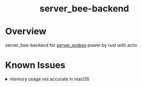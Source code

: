 <center>
    <h1>server_bee-backend</h1>
</center>

# Overview
server_bee-backend for [server_probes](https://github.com/ZingerLittleBee/server_probes) power by rust with actix

# Known Issues

<details>
<summary>memory usage not accurate in macOS</summary>
can use `systemstat.memory()` to replace
</details>